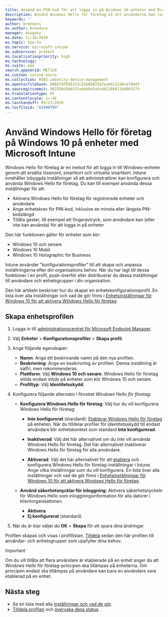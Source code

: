 ```yaml
---
title: Använd en PIN-kod för att logga in på Windows 10-enheter med Microsoft Intune – Azure | Microsoft Docs
description: Använd Windows Hello för företag så att användarna kan logga in på enheter med hjälp av en PIN-kod, ett fingeravtryck med mera. Skapa en profil för identitetskyddskonfiguration i Intune för Windows 10-enheter med de här inställningarna och tilldela profilen till användargrupper och enhetsgrupper.
keywords: ''
author: brenduns
ms.author: brenduns
manager: dougeby
ms.date: 11/18/2019
ms.topic: how-to
ms.service: microsoft-intune
ms.subservice: protect
ms.localizationpriority: high
ms.technology: ''
ms.suite: ems
search.appverid: MET150
ms.custom: intune-azure
ms.collection: M365-identity-device-management
ms.openlocfilehash: 896574f956353c526858356fea40c2248ce70dd3
ms.sourcegitcommit: 302556d3b03f1a4eb9a5a9ce6138b8119d901575
ms.translationtype: HT
ms.contentlocale: sv-SE
ms.lasthandoff: 05/27/2020
ms.locfileid: "83990799"
---
```

# <a name="use-windows-hello-for-business-on-windows-10-devices-with-microsoft-intune"></a>Använd Windows Hello för företag på Windows 10 på enheter med Microsoft Intune

Windows Hello för företag är en metod för att logga in till Windows-enheter genom att ersätta lösenord, smartkort och virtuella smartkort. Intune innehåller inbyggda inställningar så att administratörer kan konfigurera och använda Windows Hello för företag. Du kan till exempel använda dessa inställningar för att:

- Aktivera Windows Hello för företag för registrerade enheter och användare
- Ange enhetskrav för PIN-kod, inklusive en minsta eller längsta PIN-kodslängd
- Tillåta gester, till exempel ett fingeravtryck, som användare kan (eller inte kan använda) för att logga in på enheter

Den här funktionen gäller för enheter som kör:

- Windows 10 och senare
- Windows 10 Mobil
- Windows 10 Holographic for Business

Intune använder ”konfigurationsprofiler” till att skapa och anpassa inställningarna efter din organisations behov. När du har lagt till dessa funktioner i en profil, push-överför eller distribuerar du dessa inställningar till användare och enhetsgrupper i din organisation.

Den här artikeln beskriver hur du skapar en enhetskonfigurationsprofil. En lista över alla inställningar och vad de gör finns i [Enhetsinställningar för Windows 10 för att aktivera Windows Hello för företag](identity-protection-windows-settings.md).

## <a name="create-the-device-profile"></a>Skapa enhetsprofilen

1. Logga in till [administrationscentret för Microsoft Endpoint Manager](https://go.microsoft.com/fwlink/?linkid=2109431).

2. Välj **Enheter** > **Konfigurationsprofiler** > **Skapa profil**.

3. Ange följande egenskaper:

   - **Namn**: Ange ett beskrivande namn på den nya profilen.
   - **Beskrivning**: Ange en beskrivning av profilen. Denna inställning är valfri, men rekommenderas.
   - **Plattform**: Välj **Windows 10 och senare**. Windows Hello för företag stöds endast stöds på enheter som kör Windows 10 och senare.
   - **Profiltyp**: Välj **Identitetsskydd**.

4. Konfigurera följande alternativ i fönstret *Windows Hello för företag*:

   - **Konfigurera Windows Hello för företag**: Välj hur du vill konfigurera Windows Hello för företag:

     - **Inte konfigurerat** (standard): [Etablerar Windows Hello för företag](https://docs.microsoft.com/windows/security/identity-protection/hello-for-business/hello-how-it-works-provisioning) på enheten. När du tilldelar profiler för identitetsskydd till endast användare blir enhetskontext som standard **Inte konfigurerad**.

     - **Inaktiverad**: Välj det här alternativet om du inte vill använda Windows Hello för företag. Det här alternativet inaktiverar Windows Hello för företag för alla användare.

     - **Aktiverad**: Välj det här alternativet för att [etablera](https://docs.microsoft.com/windows/security/identity-protection/hello-for-business/hello-how-it-works-provisioning) och konfigurera Windows Hello för företag-inställningar i Intune. Ange vilka inställningar som du vill konfigurera. En lista över alla inställningar och vad de gör finns i [Enhetsinställningar för Windows 10 för att aktivera Windows Hello för företag](identity-protection-windows-settings.md).

   - **Använd säkerhetsnycklar för inloggning**: Aktivera säkerhetsnyckeln för Windows Hello som inloggningsinformation för alla datorer i klientorganisationen.

     - **Aktivera**
     - **Ej konfigurerat** (standard)

5. När du är klar väljer du **OK** > **Skapa** för att spara dina ändringar.

Profilen skapas och visas i profillistan. [Tilldela](../configuration/device-profile-assign.md) sedan den här profilen till användar- och enhetsgrupper som uppfyller dina behov.

> [!IMPORTANT]
> Om du vill tillåta att flera användare är etablerade på en enhet anger du att Windows Hello för företag-principen ska tillämpas på enheterna. Om principen endast ska tillämpas på användare kan bara en användare vara etablerad på en enhet.

<!--  Removing image as part of design review; retaining source until we known the disposition.

## Example of device restriction settings

In this high-level example, you'll create a device restriction policy that blocks the use of the built-in camera app on Android devices.

![How to disable the camera on Android devices](./media/identity-protection-configure/disable-android-camera.png)

-->

## <a name="next-steps"></a>Nästa steg

- Se en lista med alla [inställningar och vad de gör](identity-protection-windows-settings.md).
- [Tilldela profilen](../configuration/device-profile-assign.md) och [övervaka dess status](../configuration/device-profile-monitor.md).
